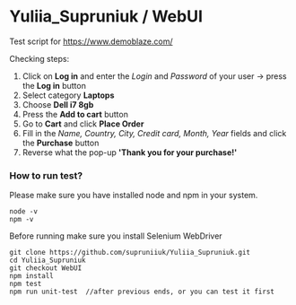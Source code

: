 # Yuliia_Supruniuk / WebUI

Test script for https://www.demoblaze.com/

Checking steps:
1. Click on **Log in** and enter the _Login_ and _Password_ of your user -> press the **Log in** button
2. Select category **Laptops**
3. Choose **Dell i7 8gb**
4. Press the **Add to cart** button
5. Go to **Cart** and click **Place Order**
6. Fill in the _Name, Country, City, Credit card, Month, Year_ fields and click the **Purchase** button
7. Reverse what the pop-up **'Thank you for your purchase!'**

### How to run test?
Please make sure you have installed node and npm in your system.
 ```
 node -v
 npm -v
 ```
Before running make sure you install Selenium WebDriver
```
git clone https://github.com/supruniiuk/Yuliia_Supruniuk.git
cd Yuliia_Supruniuk
git checkout WebUI
npm install
npm test
npm run unit-test  //after previous ends, or you can test it first
```
